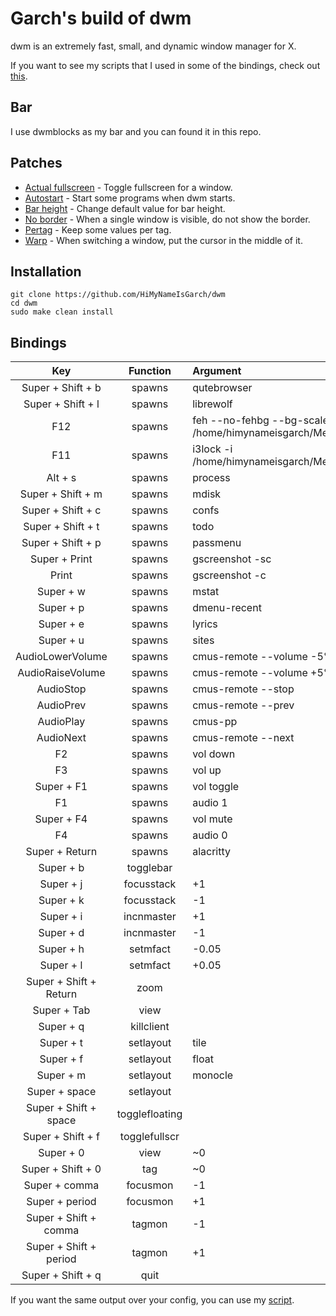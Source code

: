 # Garch's build of dwm
dwm is an extremely fast, small, and dynamic window manager for X.

If you want to see my scripts that I used in some of the bindings, check out [this](https://github.com/HiMyNameIsGarch/dotfiles/tree/main/.local/bin).
## Bar
I use dwmblocks as my bar and you can found it in this repo.
## Patches
 - [Actual fullscreen](https://dwm.suckless.org/patches/actualfullscreen/) - Toggle fullscreen for a window.
 - [Autostart](https://dwm.suckless.org/patches/autostart/) - Start some programs when dwm starts.
 - [Bar height](https://dwm.suckless.org/patches/bar_height/) - Change default value for bar height.
 - [No border](https://dwm.suckless.org/patches/noborder/) - When a single window is visible, do not show the border.
 - [Pertag](https://dwm.suckless.org/patches/pertag/) - Keep some values per tag.
 - [Warp](https://dwm.suckless.org/patches/warp/) - When switching a window, put the cursor in the middle of it.
## Installation
```
git clone https://github.com/HiMyNameIsGarch/dwm
cd dwm
sudo make clean install
```
## Bindings
| Key | Function | Argument |
| :-: | :-: | :- |
| Super + Shift + b | spawns |  qutebrowser  |
| Super + Shift + l | spawns |  librewolf  |
| F12 | spawns | feh --no-fehbg --bg-scale --randomize --recursive /home/himynameisgarch/Media/Wallpapers |
| F11 | spawns | i3lock -i /home/himynameisgarch/Media/Wallpapers/Simple/GruvTown.png |
| Alt + s | spawns | process |
| Super + Shift + m | spawns | mdisk |
| Super + Shift + c | spawns | confs |
| Super + Shift + t | spawns | todo |
| Super + Shift + p | spawns | passmenu |
| Super + Print | spawns | gscreenshot -sc |
| Print | spawns | gscreenshot -c |
| Super + w | spawns | mstat |
| Super + p | spawns | dmenu-recent |
| Super + e | spawns | lyrics |
| Super + u | spawns |  sites  |
| AudioLowerVolume | spawns | cmus-remote --volume -5% |
| AudioRaiseVolume | spawns | cmus-remote --volume +5% |
| AudioStop | spawns | cmus-remote --stop |
| AudioPrev | spawns | cmus-remote --prev |
| AudioPlay | spawns | cmus-pp |
| AudioNext | spawns | cmus-remote --next |
| F2 | spawns | vol down |
| F3 | spawns | vol up |
| Super + F1 | spawns | vol toggle |
| F1 | spawns | audio 1 |
| Super + F4 | spawns | vol mute |
| F4 | spawns | audio 0 |
| Super + Return | spawns |  alacritty  |
| Super + b | togglebar |   |
| Super + j | focusstack |  +1 |
| Super + k | focusstack |  -1 |
| Super + i | incnmaster |  +1 |
| Super + d | incnmaster |  -1 |
| Super + h | setmfact |  -0.05 |
| Super + l | setmfact |  +0.05 |
| Super + Shift + Return | zoom |   |
| Super + Tab | view |   |
| Super + q | killclient |   |
| Super + t | setlayout |  tile  |
| Super + f | setlayout |  float |
| Super + m | setlayout |  monocle  |
| Super + space | setlayout |   |
| Super + Shift + space | togglefloating |   |
| Super + Shift + f | togglefullscr |   |
| Super + 0 | view |  ~0 |
| Super + Shift + 0 | tag |  ~0 |
| Super + comma | focusmon |  -1 |
| Super + period | focusmon |  +1 |
| Super + Shift + comma | tagmon |  -1 |
| Super + Shift + period | tagmon |  +1 |
| Super + Shift + q | quit |   |

If you want the same output over your config, you can use my [script](https://github.com/HiMyNameIsGarch/dotfiles/blob/main/.local/bin/rice).
